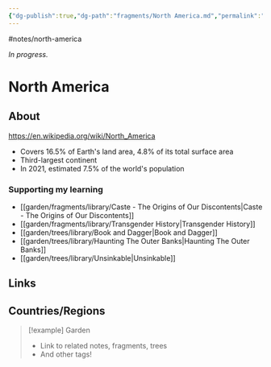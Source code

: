 ```yaml
---
{"dg-publish":true,"dg-path":"fragments/North America.md","permalink":"/fragments/north-america/","created":"2025-03-17T17:50:38.610-04:00","updated":"2025-06-25T22:08:45.394-04:00"}
---
```


#notes/north-america

*In progress.*
# North America 
## About
https://en.wikipedia.org/wiki/North_America
- Covers 16.5% of Earth's land area, 4.8% of its total surface area
- Third-largest continent
- In 2021, estimated 7.5% of the world's population
### Supporting my learning
- [[garden/fragments/library/Caste - The Origins of Our Discontents\|Caste - The Origins of Our Discontents]]
- [[garden/fragments/library/Transgender History\|Transgender History]]
- [[garden/trees/library/Book and Dagger\|Book and Dagger]]
- [[garden/trees/library/Haunting The Outer Banks\|Haunting The Outer Banks]]
- [[garden/trees/library/Unsinkable\|Unsinkable]]

## Links

## Countries/Regions

> [!example] Garden
> - Link to related notes, fragments, trees
> - And other tags!


